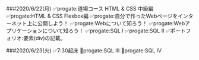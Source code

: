 ###2020/6/22(月)
✅progate:道場コース HTML & CSS 中級編
✅progate:HTML & CSS Flexbox編
✅progate:自分で作ったWebページをインターネット上に公開しよう！
✅progate:Webについて知ろう！
✅progate:Webアプリケーションについて知ろう！
✅progate:SQL I
✅progate:SQL II
✅ポートフォリオ:要素(div)の記載。

###2020/6/23(火)
✅7:30起床
🔲progate:SQL III
🔲progate:SQL IV
